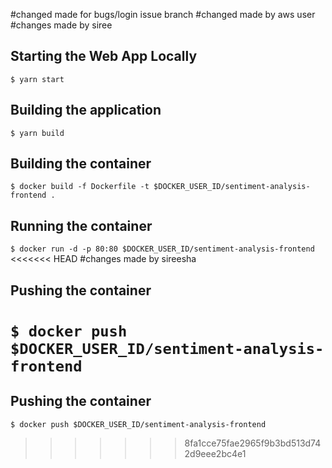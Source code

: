 #changed made for bugs/login issue branch
#changed made by aws user
#changes made by siree
## Starting the Web App Locally
` $ yarn start `

## Building the application
` $ yarn build `

## Building the container
` $ docker build -f Dockerfile -t $DOCKER_USER_ID/sentiment-analysis-frontend . `

## Running the container
` $ docker run -d -p 80:80 $DOCKER_USER_ID/sentiment-analysis-frontend `
<<<<<<< HEAD
#changes made by sireesha
## Pushing the container
` $ docker push $DOCKER_USER_ID/sentiment-analysis-frontend `
=======

## Pushing the container
` $ docker push $DOCKER_USER_ID/sentiment-analysis-frontend `
>>>>>>> 8fa1cce75fae2965f9b3bd513d742d9eee2bc4e1
